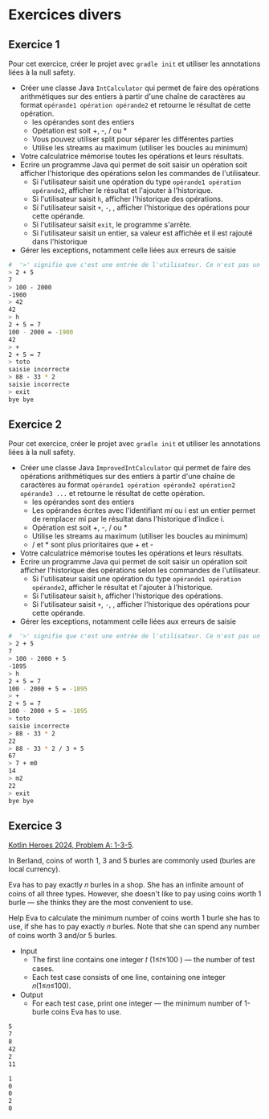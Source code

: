 # Exercices divers

## Exercice 1

Pour cet exercice, créer le projet avec `gradle init` et utiliser les annotations liées à la null safety.

-   Créer une classe Java `IntCalculator` qui permet de faire des opérations arithmétiques sur des entiers à partir d'une chaîne de caractères au format `opérande1 opération opérande2` et retourne le résultat de cette opération.
    -   les opérandes sont des entiers
    -   Opétation est soit +, -, / ou \*
    -   Vous pouvez utiliser split pour séparer les différentes parties
    -   Utilise les streams au maximum (utiliser les boucles au minimum)
-   Votre calculatrice mémorise toutes les opérations et leurs résultats.
-   Ecrire un programme Java qui permet de soit saisir un opération soit afficher l'historique des opérations selon les commandes de l'utilisateur.
    -   Si l'utilisateur saisit une opération du type `opérande1 opération opérande2`, afficher le résultat et l'ajouter à l'historique.
    -   Si l'utilisateur saisit `h`, afficher l'historique des opérations.
    -   Si l'utilisateur saisit `+`, `-`, , afficher l'historique des opérations pour cette opérande.
    -   Si l'utilisateur saisit `exit`, le programme s'arrête.
    -   Si l'utilisateur saisit un entier, sa valeur est affichée et il est rajouté dans l'historique
-   Gérer les exceptions, notamment celle liées aux erreurs de saisie

```sh title="exemple d'exécution"
#  '>' signifie que c'est une entrée de l'utilisateur. Ce n'est pas un symble à inclure dans votre saisie
> 2 + 5
7
> 100 - 2000
-1900
> 42
42
> h
2 + 5 = 7
100 - 2000 = -1900
42
> +
2 + 5 = 7
> toto
saisie incorrecte
> 88 - 33 * 2
saisie incorrecte
> exit
bye bye
```

## Exercice 2

Pour cet exercice, créer le projet avec `gradle init` et utiliser les annotations liées à la null safety.

-   Créer une classe Java `ImprovedIntCalculator` qui permet de faire des opérations arithmétiques sur des entiers à partir d'une chaîne de caractères au format `opérande1 opération opérande2 opération2 opérande3 ...` et retourne le résultat de cette opération.
    -   les opérandes sont des entiers
    -   Les opérandes écrites avec l'identifiant _mi_ ou i est un entier permet de remplacer mi par le résultat dans l'historique d'indice i.
    -   Opération est soit +, -, / ou \*
    -   Utilise les streams au maximum (utiliser les boucles au minimum)
    -   / et \* sont plus prioritaires que + et -
-   Votre calculatrice mémorise toutes les opérations et leurs résultats.
-   Ecrire un programme Java qui permet de soit saisir un opération soit afficher l'historique des opérations selon les commandes de l'utilisateur.
    -   Si l'utilisateur saisit une opération du type `opérande1 opération opérande2`, afficher le résultat et l'ajouter à l'historique.
    -   Si l'utilisateur saisit `h`, afficher l'historique des opérations.
    -   Si l'utilisateur saisit `+`, `-`, , afficher l'historique des opérations pour cette opérande.
-   Gérer les exceptions, notamment celle liées aux erreurs de saisie

```sh title="exemple d'exécution"
#  '>' signifie que c'est une entrée de l'utilisateur. Ce n'est pas un symble à inclure dans votre saisie
> 2 + 5
7
> 100 - 2000 + 5
-1895
> h
2 + 5 = 7
100 - 2000 + 5 = -1895
> +
2 + 5 = 7
100 - 2000 + 5 = -1895
> toto
saisie incorrecte
> 88 - 33 * 2
22
> 88 - 33 * 2 / 3 + 5
67
> 7 + m0
14
> m2
22
> exit
bye bye
```

## Exercice 3

[Kotlin Heroes 2024, Problem A: 1-3-5](https://codeforces.com/contest/1958/problem/A).

In Berland, coins of worth 1, 3 and 5 burles are commonly used (burles are local currency).

Eva has to pay exactly 𝑛 burles in a shop. She has an infinite amount of coins of all three types. However, she doesn't like to pay using coins worth 1 burle — she thinks they are the most convenient to use.

Help Eva to calculate the minimum number of coins worth 1 burle she has to use, if she has to pay exactly 𝑛 burles. Note that she can spend any number of coins worth 3 and/or 5 burles.

-   Input
    -   The first line contains one integer 𝑡 (1≤𝑡≤100 ) — the number of test cases.
    -   Each test case consists of one line, containing one integer 𝑛(1≤𝑛≤100).
-   Output
    -   For each test case, print one integer — the minimum number of 1-burle coins Eva has to use.

```sh title="input"
5
7
8
42
2
11
```

```sh title="output"
1
0
0
2
0
```